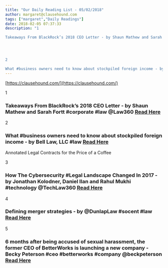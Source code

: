 ```yaml
---
title: "Our Daily Reading List - 05/02/2018"
author: margaret@clausehound.com
tags: ["margaret","Daily Readings"]
date: 2018-02-05 07:37:33
description: "1

Takeaways From BlackRock’s 2018 CEO Letter - by Shaun Mathew and Sarah Fortt #corporate #law @Law360 Read Here

 


2

What #business owners need to know about stockpiled foreign income - by Bel..."
---
```


[https://clausehound.com/](https://clausehound.com/)

1

### Takeaways From BlackRock’s 2018 CEO Letter - by Shaun Mathew and Sarah Fortt #corporate #law @Law360 [Read Here](https://goo.gl/KT2rwX)

 

2

### What #business owners need to know about stockpiled foreign income - by Bell Law, LLC #law [Read Here](https://goo.gl/Mt9Tcq)

Annotated Legal Contracts
for the Price of a Coffee

3

### How The Cybersecurity #Legal Landscape Changed In 2017 - by Jonathan Kolodner, Daniel Ilan and Rahul Mukhi #technology @TechLaw360 [Read Here](https://goo.gl/MiF1wW)

 

4

### Defining merger strategies - by @DunlapLaw #socent #law [Read Here](https://goo.gl/RJGUWi)

 

5

### 6 months after being accused of sexual harassment, the former CEO of BetterWorks is launching a new company - Becky Peterson #ceo #betterworks #company @beckpeterson [Read Here](http://www.businessinsider.com/betterworks-founder-kris-duggan-is-launching-a-new-company-2018-1)

 